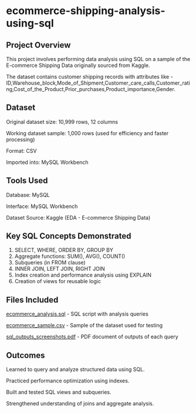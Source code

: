 # ecommerce-shipping-analysis-using-sql

## Project Overview
This project involves performing data analysis using SQL on a sample of the E-commerce Shipping Data originally sourced from Kaggle. 

The dataset contains customer shipping records with attributes like - 
ID,Warehouse_block,Mode_of_Shipment,Customer_care_calls,Customer_rating,Cost_of_the_Product,Prior_purchases,Product_importance,Gender.

## Dataset
Original dataset size: 10,999 rows, 12 columns

Working dataset sample: 1,000 rows (used for efficiency and faster processing)

Format: CSV

Imported into: MySQL Workbench

## Tools Used
Database: MySQL

Interface: MySQL Workbench

Dataset Source: Kaggle (EDA - E-commerce Shipping Data)

## Key SQL Concepts Demonstrated
1. SELECT, WHERE, ORDER BY, GROUP BY
2. Aggregate functions: SUM(), AVG(), COUNT()
3. Subqueries (in FROM clause)
4. INNER JOIN, LEFT JOIN, RIGHT JOIN
5. Index creation and performance analysis using EXPLAIN
6. Creation of views for reusable logic

## Files Included
<a href="https://github.com/Kavya-Rajeev/ecommerce-shipping-analysis-using-sql/blob/main/ecommerce%20shipping%20analysis.sql">ecommerce_analysis.sql</a> - SQL script with analysis queries

<a href="https://github.com/Kavya-Rajeev/ecommerce-shipping-analysis-using-sql/blob/main/commerce%20shipping%20data-%20sample.csv">ecommerce_sample.csv</a> - Sample of the dataset used for testing

<a href="https://github.com/Kavya-Rajeev/ecommerce-shipping-analysis-using-sql/blob/main/sql%20outputs%20screenshots.pdf">sql_outputs_screenshots.pdf</a> - PDF document of outputs of each query

## Outcomes
Learned to query and analyze structured data using SQL.

Practiced performance optimization using indexes.

Built and tested SQL views and subqueries.

Strengthened understanding of joins and aggregate analysis.
